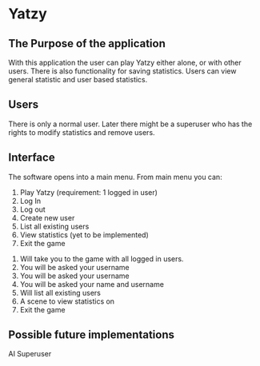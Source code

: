 <h1>Yatzy</h1>

<h2>The Purpose of the application</h2>

With this application the user can play Yatzy either alone, or with other users. There is also functionality for saving statistics. Users can view general statistic and user based statistics.

<h2>Users</h2>

There is only a normal user. Later there might be a superuser who has the rights to modify statistics and remove users.

<h2> Interface </h2>

The software opens into a main menu. From main menu you can:
<ol type="1">
	<li>Play Yatzy (requirement: 1 logged in user)</li>
	<li>Log In</li>
	<li>Log out</li>
	<li>Create new user</li>
	<li>List all existing users</li>
	<li>View statistics (yet to be implemented)</li>
	<li>Exit the game</li>
</ol> 


1. Will take you to the game with all logged in users.
2. You will be asked your username
3. You will be asked your username
4. You will be asked your name and username
5. Will list all existing users
6. A scene to view statistics on
7. Exit the game


<h2> Possible future implementations </h2>

AI
Superuser

